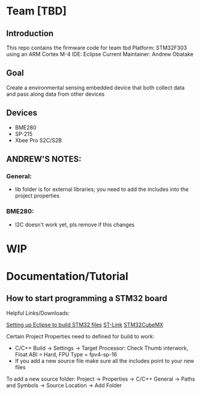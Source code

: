# Team [TBD]
## Introduction
This repo contains the firmware code for team tbd
Platform: STM32F303 using an ARM Cortex M-4
IDE: Eclipse
Current Maintainer: Andrew Obatake

## Goal
Create a environmental sensing embedded device that both collect data and pass along data from other devices

## Devices
- BME280
- SP-215
- Xbee Pro S2C/S2B

## ANDREW'S NOTES:

### General:
- lib folder is for external libraries; you need to add the includes into the project properties

### BME280:
- I2C doesn't work yet, pls remove if this changes

WIP
===

Documentation/Tutorial
======================

## How to start programming a STM32 board

Helpful Links/Downloads:

[Setting up Eclipse to build STM32 files](https://www.carminenoviello.com/2014/12/28/setting-gcceclipse-toolchain-stm32nucleo-part-1/)
[ST-Link](https://www.st.com/en/development-tools/stsw-link004.html)
[STM32CubeMX](https://www.st.com/en/development-tools/stm32cubemx.html)

Certain Project Properties need to defined for build to work:
- C/C++ Build -> Settings -> Target Processor: Check Thumb interwork, Float ABI = Hard, FPU Type = fpv4-sp-16
- If you add a new source file make sure all the includes point to your new files

To add a new source folder: Project -> Properties -> C/C++ General -> Paths and Symbols -> Source Location -> Add Folder

